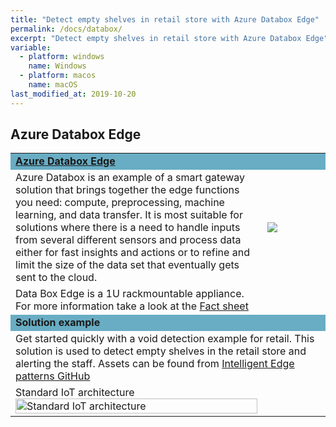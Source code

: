 ```yaml
---
title: "Detect empty shelves in retail store with Azure Databox Edge"
permalink: /docs/databox/
excerpt: "Detect empty shelves in retail store with Azure Databox Edge"
variable:
  - platform: windows
    name: Windows
  - platform: macos
    name: macOS
last_modified_at: 2019-10-20
---
```


## Azure Databox Edge

<html><table><tr bgcolor="#68adc4"><td colspan="2"><b>
<a href="https://azure.microsoft.com/en-us/services/databox/edge/" target="_blank">Azure Databox Edge</a></b>
<tr><td>
Azure Databox is an example of a smart gateway solution that brings together the edge functions you need: compute, preprocessing, machine learning, and data transfer. It is most suitable for solutions where there is a need to handle inputs from several different sensors and process data either for fast insights and actions or to refine and limit the size of the data set that eventually gets sent to the cloud. 
</td>
<td width="20%">
<img src="{{'/assets/images/devices_databox-edge.png' | relative_url}}">
</td></tr>
<tr><td>
Data Box Edge is a 1U rackmountable appliance. For more information take a look at the <a href="https://azure.microsoft.com/mediahandler/files/resourcefiles/azure-data-box-edge-datasheet/Azure%20Data%20Box%20Edge%20Datasheet.pdf" target="_blank">Fact sheet</a>
</td></tr>
<tr bgcolor="#68adc4"><td colspan="2"><b>
Solution example
</b></td></tr>
<tr><td colspan="2">
Get started quickly with a void detection example for retail. This solution is used to detect empty shelves in the retail store and alerting the staff. Assets can be found from <a href="https://github.com/Azure-Samples/azure-intelligent-edge-patterns/tree/master/edge-ai-void-detection" target="_blank">Intelligent Edge patterns GitHub</a>
</td></tr>
<tr><td>
Standard IoT architecture
<img src="{{'/assets/images/devices_databox_architecture.png' | relative_url}}" alt="Standard IoT architecture" width="100%">
</td></tr>
